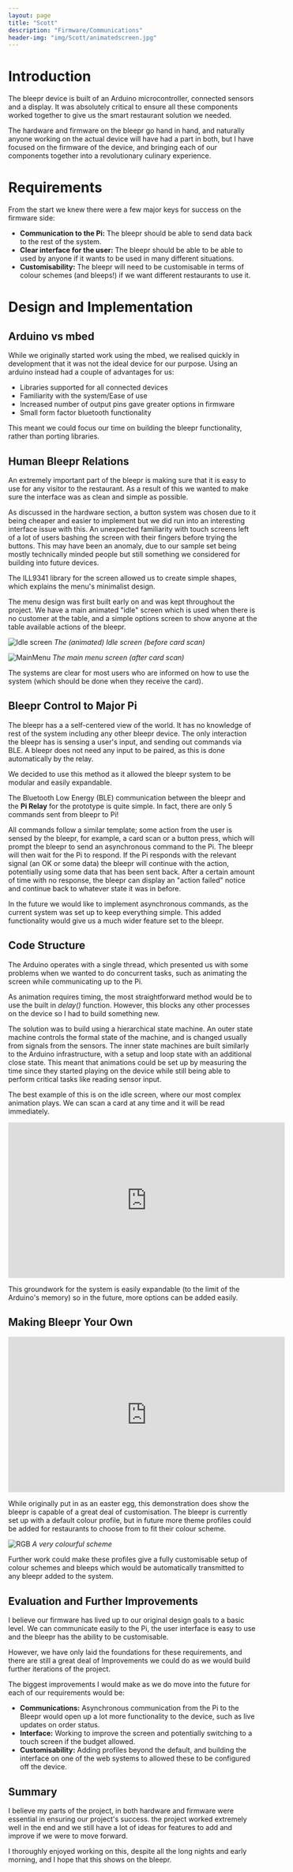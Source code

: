 ```yaml
---
layout: page
title: "Scott"
description: "Firmware/Communications"
header-img: "img/Scott/animatedscreen.jpg"
---
```




# Introduction
The bleepr device is built of an Arduino microcontroller,
connected sensors and a display. It was absolutely critical to
ensure all these components worked together to give us the smart
restaurant solution we needed.

The hardware and firmware on the bleepr go hand in hand, and
naturally anyone working on the actual device will have had a
part in both, but I have focused on the firmware of the device,
and bringing each of our components together into a revolutionary
culinary experience.

# Requirements
From the start we knew there were a few major keys for success on the firmware side:

* **Communication to the Pi:** The bleepr should be able to send
data back to the rest of the system.
* **Clear interface for the user:** The bleepr should be able to
be able to used by anyone if it wants to be used in many different situations.
* **Customisability:** The bleepr will need to be customisable
in terms of colour schemes (and bleeps!) if we want different
restaurants to use it.

# Design and Implementation

## Arduino vs mbed
While we originally started work using the mbed, we realised
quickly in development that it was not the ideal device for
our purpose. Using an arduino instead had a couple of
advantages for us:

* Libraries supported for all connected devices
* Familiarity with the system/Ease of use
* Increased number of output pins gave greater options in firmware
* Small form factor bluetooth functionality

This meant we could focus our time on building the bleepr
functionality, rather than porting libraries.

## Human Bleepr Relations
An extremely important part of the bleepr is making sure that it is easy to use for
any visitor to the restaurant. As a result of this we wanted to make sure the
interface was as clean and simple as possible.

As discussed in the hardware section, a button system was chosen
due to it being cheaper and easier to implement but we did run
into an interesting interface issue with this. An
unexpected familiarity with touch screens left of a lot of users bashing the screen with their fingers before trying the
buttons. This may have been an anomaly, due to our sample set
being mostly technically minded people but still something we
considered for building into future devices.

The ILL9341 library for the screen allowed us to create simple
shapes, which explains the menu's minimalist design.

The menu design was first built early on and was kept throughout the project. We
have a main animated "idle" screen which is used when there is no customer at the table,
and a simple options screen to show anyone at the table available
actions of the bleepr.

![Idle screen](/img/Scott/idlescreen.jpg)
*The (animated) Idle screen (before card scan)*

![MainMenu](/img/Scott/mainmenu.jpg)
*The main menu screen (after card scan)*


The systems are clear for most users who are informed on how to
use the system (which should be done when they receive the
  card).



## Bleepr Control to Major Pi
The bleepr has a a self-centered view of the world. It has no knowledge of
rest of the system including any other bleepr device. The only interaction
the bleepr has is sensing a user's input, and sending out commands via BLE.
A bleepr does not need any input to be paired, as this is done automatically
by the relay.

We decided to use this method as it allowed the bleepr system to be modular and easily expandable.


The Bluetooth Low Energy (BLE) communication between the bleepr and the **Pi
Relay** for the prototype is quite simple. In fact, there are only 5 commands
sent from bleepr to Pi!

All commands follow a similar template; some action from the user is
sensed by the bleepr, for example, a card scan or a button press, which will
prompt the bleepr
to send an asynchronous command to the Pi. The bleepr will then
wait for the Pi to respond. If the Pi responds with the relevant signal (an OK
or some data) the bleepr will continue with the action, potentially using some
data that has been sent back. After a certain amount of time with no response,
the bleepr can display an "action failed" notice and continue back to whatever
state it was in before.

In the future we would like to implement asynchronous commands, as the current system was set up to keep everything simple. This added functionality would give us a much wider feature set to the bleepr.



## Code Structure
The Arduino operates with a single thread, which presented us
with some problems when we wanted to do concurrent tasks, such
as animating the screen while communicating up to the Pi.

As animation requires timing, the most straightforward method
would be to use the built in *delay()* function. However, this
blocks any other processes on the device so I had to build
something new.

The solution was to build using a hierarchical state machine.
An outer state machine controls the formal state of the machine, and is changed usually from signals from the sensors. The
inner state machines are built similarly to the Arduino
infrastructure, with a setup and loop state with an additional
close state. This meant that animations could be set up by
measuring the time since they started playing on the device
while still being able to perform critical tasks like reading
sensor input.

The best example of this is on the idle screen, where our most
complex animation plays. We can scan a card at any time and it
will be read immediately.

<div class="well">
<iframe width="560" height="315" src="https://www.youtube.com/embed/hkUgBzYawSg?feature=player_detailpage" frameborder="0" allowfullscreen></iframe>
</div>

This groundwork for the system is easily expandable (to the limit of the Arduino's memory) so in the future, more options can be added easily.

## Making Bleepr Your Own

<div class="well">
<iframe width="560" height="315" src="https://www.youtube.com/embed/e8AOnWCj-hU?feature=player_detailpage" frameborder="0" allowfullscreen></iframe>
</div>

While originally put in as an easter egg, this demonstration does show the
bleepr is capable of a great deal of customisation. The bleepr is
currently set up with a default colour profile, but in future more theme
profiles could be added for restaurants to choose from to fit their colour
scheme.

![RGB](/img/theo/rgbled.jpg)
*A very colourful scheme*

Further work could make these profiles give a fully customisable setup of colour
schemes and bleeps which would be automatically transmitted to any bleepr
added to the system.

## Evaluation and Further Improvements
I believe our firmware has lived up to our original design goals
to a basic level. We can communicate easily to the Pi, the
user interface is easy to use and the bleepr has the ability to
be customisable.

However, we have only laid the foundations for these requirements, and there are still a great deal of Improvements
we could do as we would build further iterations of the project.

The biggest improvements I would make as we do move into the
future for each of our requirements would be:

* **Communications:** Asynchronous communication from the Pi to the Bleepr would open up a lot more functionality to the device,
such as live updates on order status.
* **Interface:** Working to improve the screen and potentially
switching to a touch screen if the budget allowed.
* **Customisability:** Adding profiles beyond the default, and
building the interface on one of the web systems to allowed these to be configured off the device.

## Summary
I believe my parts of the project, in both hardware and firmware were essential in ensuring our project's success. the project worked extremely well in the end and we still have a lot of ideas for features to add and improve if we were to move forward.

I thoroughly enjoyed working on this, despite all the long nights and early morning, and I hope that this shows on the bleepr.
